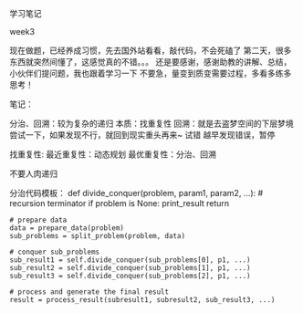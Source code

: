 学习笔记

week3 

现在做题，已经养成习惯，先去国外站看看，敲代码，不会死磕了
第二天，很多东西就突然间懂了，这感觉真的不错。。。
还是要感谢，感谢助教的讲解、总结，小伙伴们提问题，我也跟着学习一下
不要急，量变到质变需要过程，多看多练多思考！

笔记：

分治、回溯：较为复杂的递归
本质：找重复性
回溯：就是去盗梦空间的下层梦境尝试一下，如果发现不行，就回到现实重头再来~ 试错
越早发现错误，暂停


找重复性:
最近重复性：动态规划
最优重复性：分治、回溯

不要人肉递归

分治代码模板：
def divide_conquer(problem, param1, param2, ...):
    # recursion terminator
    if problem is None:
        print_result
        return 
    
    # prepare data
    data = prepare_data(problem)
    sub_problems = split_problem(problem, data)

    # conquer sub_problems
    sub_result1 = self.divide_conquer(sub_problems[0], p1, ...)
    sub_result2 = self.divide_conquer(sub_problems[1], p1, ...)
    sub_result3 = self.divide_conquer(sub_problems[2], p1, ...)

    # process and generate the final result
    result = process_result(subresult1, subresult2, sub_result3, ...)